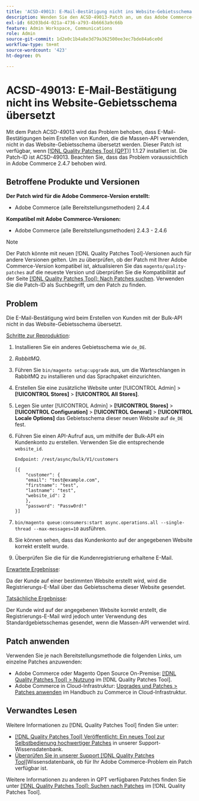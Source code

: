 ```yaml
---
title: 'ACSD-49013: E-Mail-Bestätigung nicht ins Website-Gebietsschema übersetzt'
description: Wenden Sie den ACSD-49013-Patch an, um das Adobe Commerce-Problem zu beheben, bei dem die E-Mail-Bestätigung beim Erstellen von Kunden, die die Massen-API verwenden, nicht in das Website-Gebietsschema übersetzt wird.
exl-id: 68203bd4-021a-4736-a793-4b6663a9c66b
feature: Admin Workspace, Communications
role: Admin
source-git-commit: 1d2e0c1b4a8e3d79a362500ee3ec7bde84a6ce0d
workflow-type: tm+mt
source-wordcount: '423'
ht-degree: 0%

---
```


# ACSD-49013: E-Mail-Bestätigung nicht ins Website-Gebietsschema übersetzt

Mit dem Patch ACSD-49013 wird das Problem behoben, dass E-Mail-Bestätigungen beim Erstellen von Kunden, die die Massen-API verwenden, nicht in das Website-Gebietsschema übersetzt werden. Dieser Patch ist verfügbar, wenn [[!DNL Quality Patches Tool (QPT)]](/help/announcements/adobe-commerce-announcements/magento-quality-patches-released-new-tool-to-self-serve-quality-patches.md) 1.1.27 installiert ist. Die Patch-ID ist ACSD-49013. Beachten Sie, dass das Problem voraussichtlich in Adobe Commerce 2.4.7 behoben wird.

## Betroffene Produkte und Versionen

**Der Patch wird für die Adobe Commerce-Version erstellt:**

* Adobe Commerce (alle Bereitstellungsmethoden) 2.4.4

**Kompatibel mit Adobe Commerce-Versionen:**

* Adobe Commerce (alle Bereitstellungsmethoden) 2.4.3 - 2.4.6

>[!NOTE]
>
>Der Patch könnte mit neuen [!DNL Quality Patches Tool]-Versionen auch für andere Versionen gelten. Um zu überprüfen, ob der Patch mit Ihrer Adobe Commerce-Version kompatibel ist, aktualisieren Sie das `magento/quality-patches` auf die neueste Version und überprüfen Sie die Kompatibilität auf der Seite [[!DNL Quality Patches Tool]: Nach Patches suchen](https://experienceleague.adobe.com/tools/commerce-quality-patches/index.html?lang=de). Verwenden Sie die Patch-ID als Suchbegriff, um den Patch zu finden.

## Problem

Die E-Mail-Bestätigung wird beim Erstellen von Kunden mit der Bulk-API nicht in das Website-Gebietsschema übersetzt.

<u>Schritte zur Reproduktion</u>:

1. Installieren Sie ein anderes Gebietsschema wie `de_DE`.
1. *RabbitMQ*.
1. Führen Sie `bin/magento setup:upgrade` aus, um die Warteschlangen in RabbitMQ zu installieren und das Sprachpaket einzurichten.
1. Erstellen Sie eine zusätzliche Website unter [!UICONTROL Admin] > **[!UICONTROL Stores]** > **[!UICONTROL All Stores]**.
1. Legen Sie unter [!UICONTROL Admin] > **[!UICONTROL Stores]** > **[!UICONTROL Configuration]** > **[!UICONTROL General]** > **[!UICONTROL Locale Options]** das Gebietsschema dieser neuen Website auf `de_DE` fest.
1. Führen Sie einen API-Aufruf aus, um mithilfe der Bulk-API ein Kundenkonto zu erstellen. Verwenden Sie die entsprechende `website_id`.

   `Endpoint: /rest/async/bulk/V1/customers`

   ```
   [{
       "customer": {
       "email": "test@example.com",
       "firstname": "test",
       "lastname": "test",
       "website_id": 2
       },
       "password": "Passw0rd!"
   }]
   ```

1. `bin/magento queue:consumers:start async.operations.all --single-thread --max-messages=10` ausführen.
1. Sie können sehen, dass das Kundenkonto auf der angegebenen Website korrekt erstellt wurde.
1. Überprüfen Sie die für die Kundenregistrierung erhaltene E-Mail.

<u>Erwartete Ergebnisse</u>:

Da der Kunde auf einer bestimmten Website erstellt wird, wird die Registrierungs-E-Mail über das Gebietsschema dieser Website gesendet.

<u>Tatsächliche Ergebnisse</u>:

Der Kunde wird auf der angegebenen Website korrekt erstellt, die Registrierungs-E-Mail wird jedoch unter Verwendung des Standardgebietsschemas gesendet, wenn die Massen-API verwendet wird.

## Patch anwenden

Verwenden Sie je nach Bereitstellungsmethode die folgenden Links, um einzelne Patches anzuwenden:

* Adobe Commerce oder Magento Open Source On-Premise: [[!DNL Quality Patches Tool] > Nutzung](https://experienceleague.adobe.com/docs/commerce-operations/tools/quality-patches-tool/usage.html?lang=de) im [!DNL Quality Patches Tool].
* Adobe Commerce in Cloud-Infrastruktur: [Upgrades und Patches > Patches anwenden](https://experienceleague.adobe.com/docs/commerce-cloud-service/user-guide/develop/upgrade/apply-patches.html?lang=de) im Handbuch zu Commerce in Cloud-Infrastruktur.

## Verwandtes Lesen

Weitere Informationen zu [!DNL Quality Patches Tool] finden Sie unter:

* [[!DNL Quality Patches Tool] Veröffentlicht: Ein neues Tool zur Selbstbedienung hochwertiger Patches](/help/announcements/adobe-commerce-announcements/magento-quality-patches-released-new-tool-to-self-serve-quality-patches.md) in unserer Support-Wissensdatenbank.
* [Überprüfen Sie in unserer Support [!DNL Quality Patches Tool]](/help/support-tools/patches-available-in-qpt-tool/check-patch-for-magento-issue-with-magento-quality-patches.md)Wissensdatenbank, ob für Ihr Adobe Commerce-Problem ein Patch verfügbar ist.

Weitere Informationen zu anderen in QPT verfügbaren Patches finden Sie unter [[!DNL Quality Patches Tool]: Suchen nach Patches](https://experienceleague.adobe.com/tools/commerce-quality-patches/index.html?lang=de) im [!DNL Quality Patches Tool].
